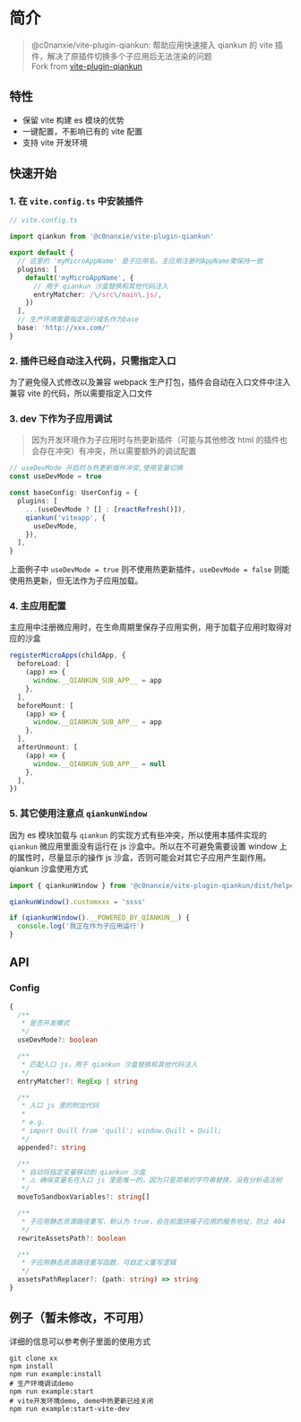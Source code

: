 # 简介

> @c0nanxie/vite-plugin-qiankun: 帮助应用快速接入 qiankun 的 vite 插件，解决了原插件切换多个子应用后无法渲染的问题  
> Fork from [vite-plugin-qiankun](https://github.com/tengmaoqing/vite-plugin-qiankun)

## 特性

- 保留 vite 构建 es 模块的优势
- 一键配置，不影响已有的 vite 配置
- 支持 vite 开发环境

## 快速开始

### 1. 在 `vite.config.ts` 中安装插件

```typescript
// vite.config.ts

import qiankun from '@c0nanxie/vite-plugin-qiankun'

export default {
  // 这里的 'myMicroAppName' 是子应用名，主应用注册时AppName需保持一致
  plugins: [
    default('myMicroAppName', {
      // 用于 qiankun 沙盒替换和其他代码注入
      entryMatcher: /\/src\/main\.js/,
    })
  ],
  // 生产环境需要指定运行域名作为base
  base: 'http://xxx.com/'
}
```

### 2. 插件已经自动注入代码，只需指定入口

为了避免侵入式修改以及兼容 webpack 生产打包，插件会自动在入口文件中注入兼容 vite 的代码，所以需要指定入口文件

### 3. dev 下作为子应用调试

> 因为开发环境作为子应用时与热更新插件（可能与其他修改 html 的插件也会存在冲突）有冲突，所以需要额外的调试配置

```typescript
// useDevMode 开启时与热更新插件冲突,使用变量切换
const useDevMode = true

const baseConfig: UserConfig = {
  plugins: [
    ...(useDevMode ? [] : [reactRefresh()]),
    qiankun('viteapp', {
      useDevMode,
    }),
  ],
}
```

上面例子中 `useDevMode = true` 则不使用热更新插件，`useDevMode = false` 则能使用热更新，但无法作为子应用加载。

### 4. 主应用配置

主应用中注册微应用时，在生命周期里保存子应用实例，用于加载子应用时取得对应的沙盒

```typescript
registerMicroApps(childApp, {
  beforeLoad: [
    (app) => {
      window.__QIANKUN_SUB_APP__ = app
    },
  ],
  beforeMount: [
    (app) => {
      window.__QIANKUN_SUB_APP__ = app
    },
  ],
  afterUnmount: [
    (app) => {
      window.__QIANKUN_SUB_APP__ = null
    },
  ],
})
```

### 5. 其它使用注意点 `qiankunWindow`

因为 es 模块加载与 `qiankun` 的实现方式有些冲突，所以使用本插件实现的 `qiankun` 微应用里面没有运行在 js 沙盒中。所以在不可避免需要设置 window 上的属性时，尽量显示的操作 js 沙盒，否则可能会对其它子应用产生副作用。qiankun 沙盒使用方式

```typescript
import { qiankunWindow } from '@c0nanxie/vite-plugin-qiankun/dist/helper'

qiankunWindow().customxxx = 'ssss'

if (qiankunWindow().__POWERED_BY_QIANKUN__) {
  console.log('我正在作为子应用运行')
}
```

## API

### Config

```typescript
{
  /**
   * 是否开发模式
   */
  useDevMode?: boolean

  /**
   * 匹配入口 js，用于 qiankun 沙盒替换和其他代码注入
   */
  entryMatcher?: RegExp | string

  /**
   * 入口 js 里的附加代码
   * 
   * e.g.
   * import Quill from 'quill'; window.Quill = Quill;
   */
  appended?: string

  /**
   * 自动将指定变量移动到 qiankun 沙盒
   * ⚠️ 确保变量名在入口 js 里是唯一的，因为只是简单的字符串替换，没有分析语法树
   */
  moveToSandboxVariables?: string[]

  /**
   * 子应用静态资源路径重写，默认为 true，会在前面拼接子应用的服务地址，防止 404
   */
  rewriteAssetsPath?: boolean

  /**
   * 子应用静态资源路径重写函数，可自定义重写逻辑
   */
  assetsPathReplacer?: (path: string) => string
}
```

## 例子（暂未修改，不可用）

详细的信息可以参考例子里面的使用方式

```
git clone xx
npm install
npm run example:install
# 生产环境调试demo
npm run example:start
# vite开发环境demo, demo中热更新已经关闭
npm run example:start-vite-dev
```
